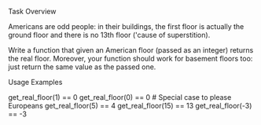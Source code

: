 Task Overview

Americans are odd people: in their buildings, the first floor is actually the ground floor and there is no 13th floor ('cause of superstition).

Write a function that given an American floor (passed as an integer) returns the real floor.
Moreover, your function should work for basement floors too: just return the same value as the passed one.

Usage Examples

get_real_floor(1) == 0 
get_real_floor(0) == 0 # Special case to please Europeans
get_real_floor(5) == 4
get_real_floor(15) == 13
get_real_floor(-3) == -3
